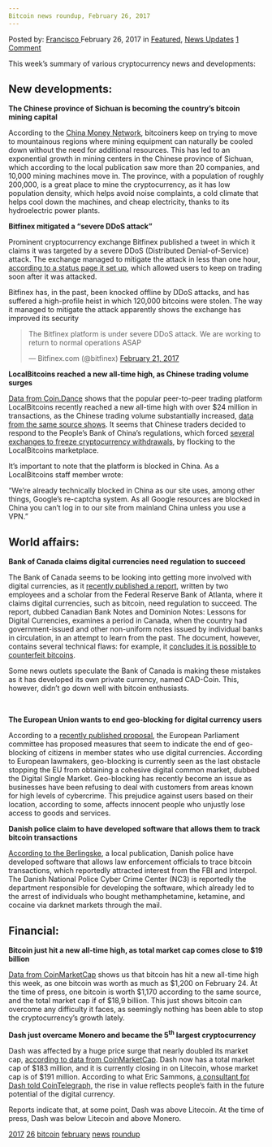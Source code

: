 ```yaml
---
Bitcoin news roundup, February 26, 2017
---
```

<article class="post-listing post-18401 post type-post status-publish format-standard has-post-thumbnail hentry  tag-3676 tag-1858 tag-bitcoin tag-february tag-news tag-roundup">
<div class="post-inner">
    <span>Posted by: <a href="https://www.deepdotweb.com/author/francisco/" title="">Francisco </a></span>
<span>February 26, 2017</span>
<span>in <a href="https://www.deepdotweb.com/category/deepdot-news/" rel="category tag">Featured</a>, <a href="https://www.deepdotweb.com/category/news-updates/" rel="category tag">News Updates</a></span>
<span><a href="https://www.deepdotweb.com/2017/02/26/bitcoin-news-roundup-february-26-2017/#comments">1 Comment</a></span>
</p>
<div class="clear"></div>
    
<p>This week’s summary of various cryptocurrency news and developments:</p>
<h2>New developments:</h2>
<p><strong>The Chinese province of Sichuan is becoming the country’s bitcoin mining capital</strong></p>
<p>According to the <a href="https://www.chinamoneynetwork.com/2017/02/22/chinas-sichuan-known-for-spicy-food-becoming-bitcoin-mining-capital">China Money Network</a>, bitcoiners keep on trying to move to mountainous regions where mining equipment can naturally be cooled down without the need for additional resources. This has led to an exponential growth in mining centers in the Chinese province of Sichuan, which according to the local publication saw more than 20 companies, and 10,000 mining machines move in. The province, with a population of roughly 200,000, is a great place to mine the cryptocurrency, as it has low population density, which helps avoid noise complaints, a cold climate that helps cool down the machines, and cheap electricity, thanks to its hydroelectric power plants.</p>
<p><strong>Bitfinex mitigated a “severe DDoS attack”</strong></p>
<p>Prominent cryptocurrency exchange Bitfinex published a tweet in which it claims it was targeted by a severe DDoS (Distributed Denial-of-Service) attack. The exchange managed to mitigate the attack in less than one hour, <a href="https://bitfinex.statuspage.io/">according to a status page it set up</a>, which allowed users to keep on trading soon after it was attacked.</p>
<p>Bitfinex has, in the past, been knocked offline by DDoS attacks, and has suffered a high-profile heist in which 120,000 bitcoins were stolen. The way it managed to mitigate the attack apparently shows the exchange has improved its security</p>
<blockquote class="twitter-tweet" data-width="550">
<p lang="en" dir="ltr">The Bitfinex platform is under severe DDoS attack. We are working to return to normal operations ASAP</p>
<p>&mdash; Bitfinex.com (@bitfinex) <a href="https://twitter.com/bitfinex/status/834155815984562176">February 21, 2017</a></p></blockquote>
<p><script async src="//platform.twitter.com/widgets.js" charset="utf-8"></script></p>
<p><strong>LocalBitcoins reached a new all-time high, as Chinese trading volume surges</strong></p>
<p><a href="https://coin.dance/volume/localbitcoins/ALL">Data from Coin.Dance</a> shows that the popular peer-to-peer trading platform LocalBitcoins recently reached a new all-time high with over $24 million in transactions, as the Chinese trading volume substantially increased, <a href="https://coin.dance/volume/localbitcoins/CNY"> data from the same source shows</a>. It seems that Chinese traders decided to respond to the People’s Bank of China’s regulations, which forced <a href="https://www.deepdotweb.com/2017/02/19/bitcoin-news-roundup-february-19-2017/">several exchanges to freeze cryptocurrency withdrawals</a>, by flocking to the LocalBitcoins marketplace.</p>
<p>It’s important to note that the platform is blocked in China. As a LocalBitcoins staff member wrote:</p>
<p>“We&#8217;re already technically blocked in China as our site uses, among other things, Google&#8217;s re-captcha system. As all Google resources are blocked in China you can&#8217;t log in to our site from mainland China unless you use a VPN.”</p>
<h2>World affairs:</h2>
<p><strong>Bank of Canada claims digital currencies need regulation to succeed</strong></p>
<p>The Bank of Canada seems to be looking into getting more involved with digital currencies, as it <a href="http://www.bankofcanada.ca/wp-content/uploads/2017/02/swp2017-5.pdf">recently published a report</a>, written by two employees and a scholar from the Federal Reserve Bank of Atlanta, where it claims digital currencies, such as bitcoin, need regulation to succeed. The report, dubbed Canadian Bank Notes and Dominion Notes: Lessons for Digital Currencies, examines a period in Canada, when the country had government-issued and other non-uniform notes issued by individual banks in circulation, in an attempt to learn from the past. The document, however, contains several technical flaws: for example, it <a href="http://bitcoinist.com/bank-canada-paper-bitcoin-counterfeited/">concludes it is possible to counterfeit bitcoins</a>.</p>
<p>Some news outlets speculate the Bank of Canada is making these mistakes as it has developed its own private currency, named CAD-Coin. This, however, didn’t go down well with bitcoin enthusiasts.</p>
<p>&nbsp;</p>
<p><strong>The European Union wants to end geo-blocking for digital currency users</strong></p>
<p>According to a <a href="http://www.europarl.europa.eu/sides/getDoc.do?type=COMPARL&amp;reference=PE-592.238&amp;format=PDF&amp;language=EN&amp;secondRef=03">recently published proposal</a>, the European Parliament committee has proposed measures that seem to indicate the end of geo-blocking of citizens in member states who use digital currencies. According to European lawmakers, geo-blocking is currently seen as the last obstacle stopping the EU from obtaining a cohesive digital common market, dubbed the Digital Single Market. Geo-blocking has recently become an issue as businesses have been refusing to deal with customers from areas known for high levels of cybercrime. This prejudice against users based on their location, according to some, affects innocent people who unjustly lose access to goods and services.</p>
<p><strong>Danish police claim to have developed software that allows them to track bitcoin transactions</strong></p>
<p><a href="http://www.b.dk/nationalt/dansk-gennembrud-narkohandlere-kan-ikke-laengere-gemme-sig-bag-bitcoins">According to the Berlingske</a>, a local publication, Danish police have developed software that allows law enforcement officials to trace bitcoin transactions, which reportedly attracted interest from the FBI and Interpol. The Danish National Police Cyber Crime Center (NC3) is reportedly the department responsible for developing the software, which already led to the arrest of individuals who bought methamphetamine, ketamine, and cocaine via darknet markets through the mail.</p>
<h2>Financial:</h2>
<p><strong>Bitcoin just hit a new all-time high, as total market cap comes close to $19 billion</strong></p>
<p><a href="https://coinmarketcap.com/currencies/bitcoin/">Data from CoinMarketCap</a> shows us that bitcoin has hit a new all-time high this week, as one bitcoin was worth as much as $1,200 on February 24. At the time of press, one bitcoin is worth $1,170 according to the same source, and the total market cap if of $18,9 billion. This just shows bitcoin can overcome any difficulty it faces, as seemingly nothing has been able to stop the cryptocurrency’s growth lately.</p>
<p><strong>Dash just overcame Monero and became the 5<sup>th</sup> largest cryptocurrency</strong></p>
<p>Dash was affected by a huge price surge that nearly doubled its market cap, <a href="http://coinmarketcap.com/currencies/dash/">according to data from CoinMarketCap</a>. Dash now has a total market cap of $183 million, and it is currently closing in on Litecoin, whose market cap is of $191 million. According to what Eric Sammons, <a href="https://cointelegraph.com/news/dash-passes-litecoin-and-monero-to-claim-number-4-cryptocurrency-status">a consultant for Dash told CoinTelegraph</a>, the rise in value reflects people’s faith in the future potential of the digital currency.</p>
<p>Reports indicate that, at some point, Dash was above Litecoin. At the time of press, Dash was below Litecoin and above Monero.</p>
</div>
<a href="https://www.deepdotweb.com/tag/2017/" rel="tag">2017</a> <a href="https://www.deepdotweb.com/tag/26/" rel="tag">26</a> <a href="https://www.deepdotweb.com/tag/bitcoin/" rel="tag">bitcoin</a> <a href="https://www.deepdotweb.com/tag/february/" rel="tag">february</a> <a href="https://www.deepdotweb.com/tag/news/" rel="tag">news</a> <a href="https://www.deepdotweb.com/tag/roundup/" rel="tag">roundup</a></span> <span style="display:none" class="updated">2017-02-26</span>
<div style="display:none" class="vcard author" itemprop="author" itemscope itemtype="http://schema.org/Person"><strong class="fn" itemprop="name"><a href="https://www.deepdotweb.com/author/francisco/" title="Posts by Francisco" rel="author">Francisco</a></strong></div>
    

